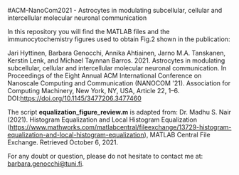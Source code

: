 #ACM-NanoCom2021 - Astrocytes in modulating subcellular, cellular and intercellular molecular neuronal communication

In this repository you will find the MATLAB files and the immunocytochemistry figures used to obtain Fig.2 shown in the publication:

Jari Hyttinen, Barbara Genocchi, Annika Ahtiainen, Jarno M.A. Tanskanen, Kerstin Lenk, and Michael Taynnan Barros. 2021. Astrocytes in modulating subcellular, cellular and intercellular molecular neuronal communication. In Proceedings of the Eight Annual ACM International Conference on Nanoscale Computing and Communication (NANOCOM '21). Association for Computing Machinery, New York, NY, USA, Article 22, 1–6. DOI:https://doi.org/10.1145/3477206.3477460

The script **equalization_figure_review.m** is adapted from: Dr. Madhu S. Nair (2021). Histogram Equalization and Local Histogram Equalization (https://www.mathworks.com/matlabcentral/fileexchange/13729-histogram-equalization-and-local-histogram-equalization), MATLAB Central File Exchange. Retrieved October 6, 2021.

For any doubt or question, please do not hesitate to contact me at: barbara.genocchi@tuni.fi.

